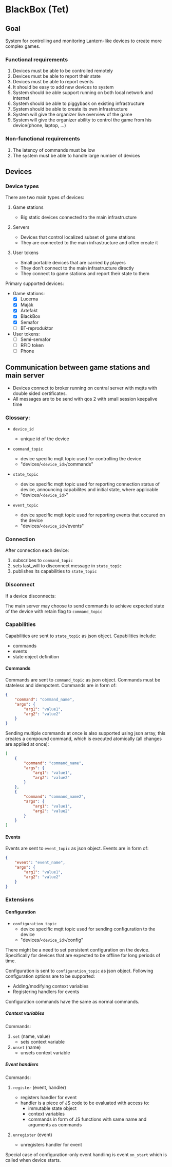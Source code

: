 # BlackBox (Tet)

## Goal

System for controlling and monitoring Lantern-like devices to create more complex games.

### Functional requirements
1. Devices must be able to be controlled remotely
2. Devices must be able to report their state
3. Devices must be able to report events
4. It should be easy to add new devices to system
5. System should be able support running on both local network and internet
6. System should be able to piggyback on existing infrastructure
7. System should be able to create its own infrastructure
8. System will give the organizer live overview of the game
9. System will give the organizer ability to control the game from his device(phone, laptop, ...)


### Non-functional requirements
1. The latency of commands must be low
2. The system must be able to handle large number of devices


## Devices

### Device types

There are two main types of devices:
1. Game stations
    - Big static devices connected to the main infrastructure

2. Servers
    - Devices that control localized subset of game stations
    - They are connected to the main infrastructure and often create it

3. User tokens
    - Small portable devices that are carried by players
    - They don't connect to the main infrastructure directly
    - They connect to game stations and report their state to them

Primary supported devices:
- Game stations:
    + [x] Lucerna
    + [x] Maják
    + [x] Artefakt
    + [x] BlackBox
    + [x] Semafor
    + [ ] BT-reproduktor

- User tokens:
    + [ ] Semi-semafor
    + [ ] RFID token
    + [ ] Phone

## Communication between game stations and main server

- Devices connect to broker running on central server with mqtts with double sided certificates.
- All messages are to be send with qos 2 with small session keepalive time

### Glossary:
- `device_id`
    + unique id of the device

- `command_topic`
    + device specific mqtt topic used for controlling the device
    + "devices/`<device_id>`/commands"

- `state_topic`
    + device specific mqtt topic used for reporting connection status of device, announcing capabilites and initial state, where applicable
    + "devices/`<device_id>`"

- `event_topic`
    + device specific mqtt topic used for reporting events that occured on the device
    + "devices/`<device_id>`/events"

### Connection

After connection each device:

1. subscribes to `command_topic`
2. sets last_will to disconnect message in `state_topic`
3. publishes its capabilities to `state_topic`

### Disconnect

If a device disconnects:

The main server may choose to send commands to achieve expected state of the device with retain flag to `command_topic`

### Capabilities

Capabilities are sent to `state_topic` as json object.
Capabilities include:
+ commands
+ events
+ state object definition

#### Commands

Commands are sent to `command_topic` as json object.
Commands must be stateless and idempotent.
Commands are in form of:
```json
{
    "command": "command_name",
    "args": {
        "arg1": "value1",
        "arg2": "value2"
    }
}
```

Sending multiple commands at once is also supported using json array, this creates a compound command, which is executed atomically (all changes are applied at once):
```json
[
    {
        "command": "command_name",
        "args": {
            "arg1": "value1",
            "arg2": "value2"
        }
    },
    {
        "command": "command_name2",
        "args": {
            "arg1": "value1",
            "arg2": "value2"
        }
    }
]
```

#### Events

Events are sent to `event_topic` as json object.
Events are in form of:
```json
{
    "event": "event_name",
    "args": {
        "arg1": "value1",
        "arg2": "value2"
    }
}
```

### Extensions

#### Configuration

- `configuration_topic`
    + device specific mqtt topic used for sending configuration to the device
    + "devices/`<device_id>`/config"

There might be a need to set persistent configuration on the device.
Specifically for devices that are expected to be offline for long periods of time.

Configuration is sent to `configuration_topic` as json object.
Following configuration options are to be supported:
- Adding/modifying context variables
- Registering handlers for events

Configuration commands have the same as normal commands.

##### Context variables
Commands:
1. `set` (name, value)
    - sets context variable
2. `unset` (name)
    - unsets context variable

##### Event handlers
Commands:
1. `register` (event, handler)
    - registers handler for event
    - handler is a piece of JS code to be evaluated with access to:
        + immutable state object
        + context variables
        + commands in form of JS functions with same name and arguments as commands

2. `unregister` (event)
    - unregisters handler for event

Special case of configuration-only event handling is event `on_start` which is called when device starts.
